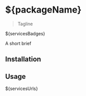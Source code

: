 # ${packageName}
> Tagline

${servicesBadges}

A short brief

## Installation

## Usage

${servicesUrls}
